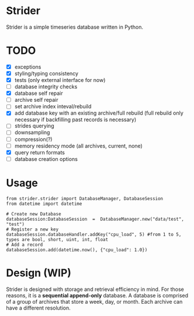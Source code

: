 # Strider
Strider is a simple timeseries database written in Python.
# TODO
 - [x] exceptions
 - [x] styling/typing consistency
 - [x] tests (only external interface for now)
 - [ ] database integrity checks
 - [x] database self repair
 - [ ] archive self repair
 - [ ] set archive index inteval/rebuild
 - [x] add database key with an existing archive/full rebuild (full rebuild only necessary if backfilling past records is necessary)
 - [ ] strides querying
 - [ ] downsampling
 - [ ] compression(?)
 - [ ] memory residency mode (all archives, current, none)
 - [x] query return formats
 - [ ] database creation options
# Usage

    from strider.strider import DatabaseManager, DatabaseSession
    from datetime import datetime
    
    # Create new Database
    databaseSession:DatabaseSession  =  DatabaseManager.new("data/test", "test")
    # Register a new key
    databaseSession.databaseHandler.addKey("cpu_load", 5) #from 1 to 5, types are bool, short, uint, int, float
    # Add a record
    databaseSession.add(datetime.now(), {"cpu_load": 1.0})
    

# Design (WIP)
Strider is designed with storage and retrieval efficiency in mind. For those reasons, it is a **sequential append-only** database. A database is comprised of a group of archives that store a week, day, or month. Each archive can have a different resolution.
